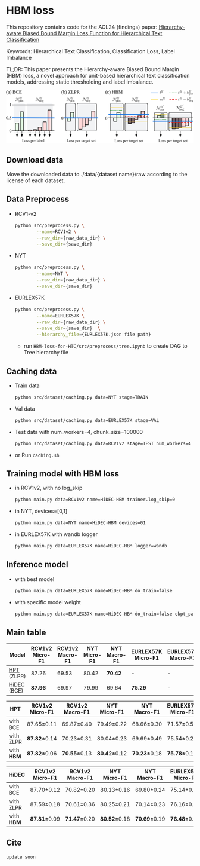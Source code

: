 # HBM loss

This repository contains code for the ACL24 (findings) paper: [Hierarchy-aware Biased Bound Margin Loss Function for Hierarchical Text Classification
]()

Keywords: Hierarchical Text Classification, Classification Loss, Label Imbalance

TL;DR: This paper presents the Hierarchy-aware Biased Bound Margin (HBM) loss, a novel approach for unit-based hierarchical text classification models, addressing static thresholding and label imbalance.

![HBM loss](./figure/fig2.svg)

## Download data
Move the downloaded data to ./data/{dataset name}/raw according to the license of each dataset.

## Data Preprocess
- RCV1-v2

    ```bash
    python src/preprocess.py \
            --name=RCV1v2 \
            --raw_dir={raw_data_dir} \
            --save_dir={save_dir}
    ```
- NYT
    ```bash
    python src/preprocess.py \
            --name=NYT \
            --raw_dir={raw_data_dir} \
            --save_dir={save_dir}
    ```
- EURLEX57K
    ```bash
    python src/preprocess.py \
            --name=EURLEX57K \
            --raw_dir={raw_data_dir} \
            --save_dir={save_dir}  \
            --hierarchy_file={EURLEX57K.json file path}
    ```
    + run ```HBM-loss-for-HTC/src/preprocess/tree.ipynb``` to create DAG to Tree hierarchy file

## Caching data

- Train data
    ```bash
    python src/dataset/caching.py data=NYT stage=TRAIN
    ```

- Val data
    ```bash
    python src/dataset/caching.py data=EURLEX57K stage=VAL
    ```

- Test data with num_workers=4, chunk_size=100000
    ```bash
    python src/dataset/caching.py data=RCV1v2 stage=TEST num_workers=4 chunk_size=100000
    ```

- or Run ```caching.sh```

## Training model with HBM loss

- in RCV1v2, with no log_skip

    ```bash
    python main.py data=RCV1v2 name=HiDEC-HBM trainer.log_skip=0
    ```

- in NYT, devices=[0,1]

    ```bash
    python main.py data=NYT name=HiDEC-HBM devices=01
    ```

- in EURLEX57K with wandb logger

    ```bash
    python main.py data=EURLEX57K name=HiDEC-HBM logger=wandb
    ```

## Inference model
- with best model

    ```bash
    python main.py data=EURLEX57K name=HiDEC-HBM do_train=false
    ```

- with specific model weight
    
    ```bash
    python main.py data=EURLEX57K name=HiDEC-HBM do_train=false ckpt_path={~.ckpt file path}
    ```

## Main table


| Model | RCV1v2 Micro-F1 | RCV1v2 Macro-F1 | NYT Micro-F1 | NYT Macro-F1 | EURLEX57K Micro-F1 | EURLEX57K Macro-F1 |
|------------|----------|-----------|--------|----------|---------|--------|
|  [HPT](https://aclanthology.org/2022.emnlp-main.246/) (ZLPR) | 87.26 | 69.53 | 80.42 | **70.42** | - | - |
| [HiDEC](https://ojs.aaai.org/index.php/AAAI/article/view/26520) (BCE) | **87.96** | 69.97 | 79.99 | 69.64 | **75.29** | - |

| HPT | RCV1v2 Micro-F1 | RCV1v2 Macro-F1 | NYT Micro-F1 | NYT Macro-F1 | EURLEX57K Micro-F1 | EURLEX57K Macro-F1 |
|-------|----------|-----------|--------|----------|---------|--------|
| with BCE  | 87.65±0.11 | 69.87±0.40 | 79.49±0.22 | 68.66±0.30 | 71.57±0.58 | 25.34±0.59 |
| with ZLPR | **87.82**±0.14 | 70.23±0.31 | 80.04±0.23 | 69.69±0.49 | 75.54±0.20 | 28.46±0.26 |
| with **HBM**  | **87.82**±0.06 | **70.55**±0.13 | **80.42**±0.12 | **70.23**±0.18 | **75.78**±0.15 | **28.70**±0.22 |

| HiDEC | RCV1v2 Micro-F1 | RCV1v2 Macro-F1 | NYT Micro-F1 | NYT Macro-F1 | EURLEX57K Micro-F1 | EURLEX57K Macro-F1 |
|-------|----------|-----------|--------|----------|---------|--------|
| with BCE   | 87.70±0.12 | 70.82±0.20 | 80.13±0.16 | 69.80±0.24 | 75.14±0.19 | 27.91±0.11 |
| with ZLPR  | 87.59±0.18 | 70.61±0.36 | 80.25±0.21 | 70.14±0.23 | 76.16±0.16 | 28.68±0.15 |
| with **HBM**   | **87.81**±0.09 | **71.47**±0.20 | **80.52**±0.18 | **70.69**±0.19 | **76.48**±0.12 | **28.77**±0.11 |


## Cite

```bigquery
update soon
```